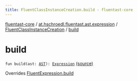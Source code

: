 ```yaml
---
title: FluentClassInstanceCreation.build - fluentast-core
---
```


[fluentast-core](../../index.html) / [at.hschroedl.fluentast.ast.expression](../index.html) / [FluentClassInstanceCreation](index.html) / [build](.)

# build

`fun build(ast: `[`AST`](https://help.eclipse.org/neon/topic/org.eclipse.jdt.doc.isv/reference/api/org/eclipse/jdt/core/dom/AST.html)`): `[`Expression`](https://help.eclipse.org/neon/topic/org.eclipse.jdt.doc.isv/reference/api/org/eclipse/jdt/core/dom/Expression.html) [(source)](http://github.com/hschroedl/fluentast/tree/master/core/at.hschroedl.fluentast/ast/expression/Expression.kt#L29)

Overrides [FluentExpression.build](../-fluent-expression/build.html)

